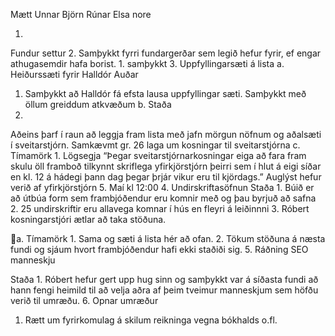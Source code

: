 Mætt
Unnar
Björn
Rúnar
Elsa nore

1.
Fundur settur
2.
Samþykkt fyrri fundargerðar sem legið hefur fyrir, ef engar athugasemdir
hafa borist.
1.
samþykkt
3.
Uppfyllingarsæti á lista
a.
Heiðurssæti fyrir Halldór Auðar
1. Samþykkt að Halldór fá efsta lausa uppfyllingar sæti. Samþykkt
með öllum greiddum atkvæðum
b. Staða
1.
Aðeins þarf í raun að leggja fram lista með jafn mörgun nöfnum og
aðalsæti í sveitarstjórn. Samkævmt gr. 26 laga um kosningar til
sveitarstjórna
c.
Tímamörk
1.
Lögsegja “​Þegar
sveitarstjórnarkosningar eiga að fara fram skulu öll framboð
tilkynnt skriflega
yfirkjörstjórn þeirri sem í hlut á eigi síðar en kl. 12 á hádegi þann
dag þegar
þrjár vikur eru til kjördags.​”
Auglýst hefur verið af yfirkjörstjórn 5. Maí kl 12:00
4.
Undirskriftasöfnun
Staða
1.
Búið er að útbúa form sem frambjóðendur eru komnir með og þau
byrjuð að safna
2.
25 undirskriftir eru allavega komnar í hús en fleyri á leiðinnni
3.
Róbert kosningarstjóri ætlar að taka stöðuna.

a. Tímamörk
1.
Sama og sæti á lista hér að ofan.
2.
Tökum stöðuna á næsta fundi og sjáum hvort frambjóðendur hafi
ekki
staðiði sig.
5.
Ráðning SEO manneskju

Staða
1.
Róbert hefur gert upp hug sinn og samþykkt var á síðasta fundi að
hann fengi heimild til að velja aðra af þeim tveimur manneskjum
sem höfðu verið
til umræðu.
6.
Opnar umræður
1. Rætt um fyrirkomulag á skilum reikninga vegna bókhalds o.fl.